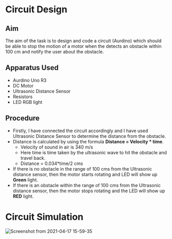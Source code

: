 # Circuit Design

## Aim
The aim of the task is to design and code a circuit (Aurdino) which should be able to stop the motion of a motor when the detects an obstacle within 100 cm and notify the user about the obstacle.

## Apparatus Used
- Aurdino Uno R3
- DC Motor
- Ultrasonic Distance Sensor
- Resistors
- LED RGB light

## Procedure
- Firstly, I have connected the circuit accordingly and I have used Ultrasonic Distance Sensor to determine the distance from the obstacle.
- Distance is calculated by using the formula **Distance = Velocity * time**.
   - Velocity of sound in air is 340 m/s
   - Here time is time taken by the ultrasonic wave to hit the obstacle and travel back.
   - Distance = 0.034*time/2 cms
- If there is no obstacle in the range of 100 cms from the Ultrasonic distance sensor, then the motor starts rotating and LED will show up **Green** light.
- If there is an obstacle within the range of 100 cms from the Ultrasonic distance sensor, then the motor stops rotating and the LED will show up **RED** light.

# Circuit Simulation
![Screenshot from 2021-04-17 15-59-35](https://user-images.githubusercontent.com/74526207/115114292-20e4f800-9fac-11eb-8845-17a43f73e060.png)

